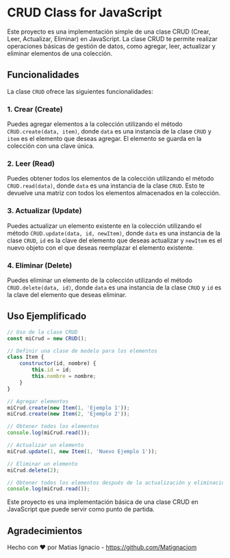 # CRUD Class for JavaScript
Este proyecto es una implementación simple de una clase CRUD (Crear, Leer, Actualizar, Eliminar) en JavaScript. La clase CRUD te permite realizar operaciones básicas de gestión de datos, como agregar, leer, actualizar y eliminar elementos de una colección.

## Funcionalidades
La clase `CRUD` ofrece las siguientes funcionalidades:

### 1. Crear (Create)
Puedes agregar elementos a la colección utilizando el método `CRUD.create(data, item)`, donde `data` es una instancia de la clase `CRUD` y `item` es el elemento que deseas agregar. El elemento se guarda en la colección con una clave única.

### 2. Leer (Read)
Puedes obtener todos los elementos de la colección utilizando el método `CRUD.read(data)`, donde `data` es una instancia de la clase `CRUD`. Esto te devuelve una matriz con todos los elementos almacenados en la colección.

### 3. Actualizar (Update)
Puedes actualizar un elemento existente en la colección utilizando el método `CRUD.update(data, id, newItem)`, donde `data` es una instancia de la clase `CRUD`, `id` es la clave del elemento que deseas actualizar y `newItem` es el nuevo objeto con el que deseas reemplazar el elemento existente.

### 4. Eliminar (Delete)
Puedes eliminar un elemento de la colección utilizando el método `CRUD.delete(data, id)`, donde `data` es una instancia de la clase `CRUD` y `id` es la clave del elemento que deseas eliminar.

## Uso Ejemplificado

```javascript
// Uso de la clase CRUD
const miCrud = new CRUD();

// Definir una clase de modelo para los elementos
class Item {
    constructor(id, nombre) {
        this.id = id;
        this.nombre = nombre;
    }
}

// Agregar elementos
miCrud.create(new Item(1, 'Ejemplo 1'));
miCrud.create(new Item(2, 'Ejemplo 2'));

// Obtener todos los elementos
console.log(miCrud.read());

// Actualizar un elemento
miCrud.update(1, new Item(1, 'Nuevo Ejemplo 1'));

// Eliminar un elemento
miCrud.delete(2);

// Obtener todos los elementos después de la actualización y eliminación
console.log(miCrud.read());
```

Este proyecto es una implementación básica de una clase CRUD en JavaScript que puede servir como punto de partida.

## Agradecimientos

Hecho con ❤️ por Matias Ignacio - https://github.com/Matignaciom
